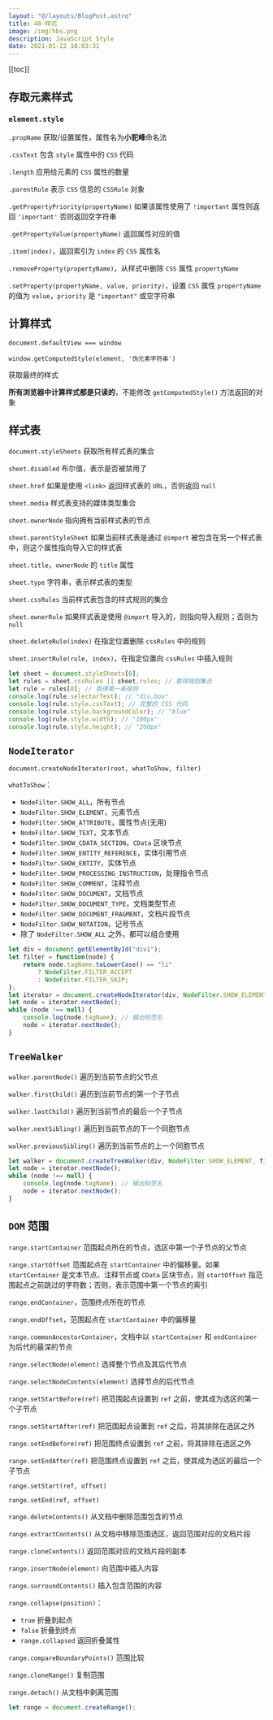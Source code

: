 ```yaml
---
layout: "@/layouts/BlogPost.astro"
title: 48-样式
image: /img/hbs.png
description: JavaScript Style
date: 2021-01-22 10:03:31
---
```


[[toc]]

## 存取元素样式

### `element.style`

`.propName` 获取/设置属性，属性名为**小驼峰**命名法

`.cssText` 包含 `style` 属性中的 `CSS` 代码

`.length` 应用给元素的 `CSS` 属性的数量

`.parentRule` 表示 `CSS` 信息的 `CSSRule` 对象

`.getPropertyPriority(propertyName)` 如果该属性使用了 `!important` 属性则返回 `'important'` 否则返回空字符串

`.getPropertyValue(propertyName)` 返回属性对应的值

`.item(index)`，返回索引为 `index` 的 `CSS` 属性名

`.removeProperty(propertyName)`，从样式中删除 `CSS` 属性 `propertyName`

`.setProperty(propertyName, value, priority)`，设置 `CSS` 属性 `propertyName` 的值为 `value`，`priority` 是 `"important"` 或空字符串

## 计算样式

`document.defaultView === window`

`window.getComputedStyle(element, '伪元素字符串')`

获取最终的样式

**所有浏览器中计算样式都是只读的**，不能修改 `getComputedStyle()` 方法返回的对象

## 样式表

`document.styleSheets` 获取所有样式表的集合

`sheet.disabled` 布尔值，表示是否被禁用了

`sheet.href` 如果是使用 `<link>` 返回样式表的 `URL`，否则返回 `null`

`sheet.media` 样式表支持的媒体类型集合

`sheet.ownerNode` 指向拥有当前样式表的节点

`sheet.parentStyleSheet` 如果当前样式表是通过 `@import` 被包含在另一个样式表中，则这个属性指向导入它的样式表

`sheet.title`，`ownerNode` 的 `title` 属性

`sheet.type` 字符串，表示样式表的类型

`sheet.cssRules` 当前样式表包含的样式规则的集合

`sheet.ownerRule` 如果样式表是使用 `@import` 导入的，则指向导入规则；否则为 `null`

`sheet.deleteRule(index)` 在指定位置删除 `cssRules` 中的规则

`sheet.insertRule(rule, index)`，在指定位置向 `cssRules` 中插入规则

```js
let sheet = document.styleSheets[0];
let rules = sheet.cssRules || sheet.rules; // 取得规则集合
let rule = rules[0]; // 取得第一条规则
console.log(rule.selectorText); // "div.box"
console.log(rule.style.cssText); // 完整的 CSS 代码
console.log(rule.style.backgroundColor); // "blue"
console.log(rule.style.width); // "100px"
console.log(rule.style.height); // "200px" 
```

## `NodeIterator`

`document.createNodeIterator(root, whatToShow, filter)`

`whatToShow`：
  - `NodeFilter.SHOW_ALL`，所有节点
  - `NodeFilter.SHOW_ELEMENT`，元素节点
  - `NodeFilter.SHOW_ATTRIBUTE`，属性节点(无用)
  - `NodeFilter.SHOW_TEXT`，文本节点
  - `NodeFilter.SHOW_CDATA_SECTION`，`CData` 区块节点
  - `NodeFilter.SHOW_ENTITY_REFERENCE`，实体引用节点
  - `NodeFilter.SHOW_ENTITY`，实体节点
  - `NodeFilter.SHOW_PROCESSING_INSTRUCTION`，处理指令节点
  - `NodeFilter.SHOW_COMMENT`，注释节点
  - `NodeFilter.SHOW_DOCUMENT`，文档节点
  - `NodeFilter.SHOW_DOCUMENT_TYPE`，文档类型节点
  - `NodeFilter.SHOW_DOCUMENT_FRAGMENT`，文档片段节点
  - `NodeFilter.SHOW_NOTATION`，记号节点
  - 除了 `NodeFilter.SHOW_ALL` 之外，都可以组合使用

```js
let div = document.getElementById("div1");
let filter = function(node) {
	return node.tagName.toLowerCase() == "li"
		? NodeFilter.FILTER_ACCEPT
		: NodeFilter.FILTER_SKIP;
};
let iterator = document.createNodeIterator(div, NodeFilter.SHOW_ELEMENT, filter, false);
let node = iterator.nextNode();
while (node !== null) {
	console.log(node.tagName); // 输出标签名
	node = iterator.nextNode();
} 
```

## `TreeWalker`

`walker.parentNode()` 遍历到当前节点的父节点

`walker.firstChild()` 遍历到当前节点的第一个子节点

`walker.lastChild()` 遍历到当前节点的最后一个子节点

`walker.nextSibling()` 遍历到当前节点的下一个同胞节点

`walker.previousSibling()` 遍历到当前节点的上一个同胞节点

```js
let walker = document.createTreeWalker(div, NodeFilter.SHOW_ELEMENT, filter, false);
let node = iterator.nextNode();
while (node !== null) {
	console.log(node.tagName); // 输出标签名
	node = iterator.nextNode();
} 
```

## `DOM` 范围

`range.startContainer` 范围起点所在的节点，选区中第一个子节点的父节点

`range.startOffset` 范围起点在 `startContainer` 中的偏移量。如果 `startContainer` 是文本节点、注释节点或 `CData` 区块节点，则 `startOffset` 指范围起点之前跳过的字符数；否则，表示范围中第一个节点的索引

`range.endContainer`，范围终点所在的节点

`range.endOffset`，范围起点在 `startContainer` 中的偏移量

`range.commonAncestorContainer`，文档中以 `startContainer` 和 `endContainer` 为后代的最深的节点

`range.selectNode(element)` 选择整个节点及其后代节点

`range.selectNodeContents(element)` 选择节点的后代节点

`range.setStartBefore(ref)` 把范围起点设置到 `ref` 之前，使其成为选区的第一个子节点

`range.setStartAfter(ref)` 把范围起点设置到 `ref` 之后，将其排除在选区之外

`range.setEndBefore(ref)` 把范围终点设置到 `ref` 之前，将其排除在选区之外

`range.setEndAfter(ref)` 把范围终点设置到 `ref` 之后，使其成为选区的最后一个子节点

`range.setStart(ref, offset)`

`range.setEnd(ref, offset)`

`range.deleteContents()` 从文档中删除范围包含的节点

`range.extractContents()` 从文档中移除范围选区，返回范围对应的文档片段

`range.cloneContents()` 返回范围对应的文档片段的副本

`range.insertNode(element)` 向范围中插入内容

`range.surroundContents()` 插入包含范围的内容

`range.collapse(position)`：
  - `true` 折叠到起点
  - `false` 折叠到终点
  - `range.collapsed` 返回折叠属性

`range.compareBoundaryPoints()` 范围比较

`range.cloneRange()` 复制范围

`range.detach()` 从文档中剥离范围

```js
let range = document.createRange();
```
